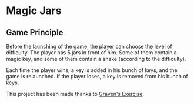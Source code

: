 # Magic Jars
## Game Principle

Before the launching of the game, the player can choose the level of 
difficulty. The player has 5 jars in front of him.
Some of them contain a magic key, and some of them contain a snake (according to
the difficulty).

Each time the player wins, a key is added in his bunch of keys, and the game is
relaunched.
If the player loses, a key is removed from his bunch of keys.

This project has been made thanks to [Graven's Exercise](http://graven.yt/git/git.pdf).
